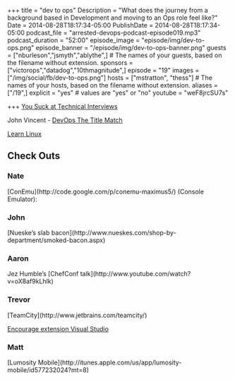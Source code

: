 +++
title = "dev to ops"
Description = "What does the journey from a background based in Development and moving to an Ops role feel like?"
Date = 2014-08-28T18:17:34-05:00
PublishDate = 2014-08-28T18:17:34-05:00
podcast_file = "arrested-devops-podcast-episode019.mp3"
podcast_duration = "52:00"
episode_image = "episode/img/dev-to-ops.png"
episode_banner = "/episode/img/dev-to-ops-banner.png"
guests = ["nburleson","jsmyth","ablythe",] # The names of your guests, based on the filename without extension.
sponsors = ["victorops","datadog","10thmagnitude",]
episode = "19"
images = ["/img/social/fb/dev-to-ops.png"]
hosts = ["mstratton", "thess"] # The names of your hosts, based on the filename without extension.
aliases = ["/19",]
explicit = "yes" # values are "yes" or "no"
youtube = "weF8jrcSU7s"

+++
[You Suck at Technical Interviews](http://seldo.com/weblog/2014/08/26/you_suck_at_technical_interviews)

John Vincent - [DevOps The Title Match](http://blog.lusis.org/blog/2013/06/04/devops-the-title-match/")

[Learn Linux](http://www.youtube.com/playlist?list=PLQK7ZMLUQcMoJfzkuUnXDQi5H6gk2Trju)

<h2>Check Outs</h2>
<h3>Nate</h3>
[ConEmu](http://code.google.com/p/conemu-maximus5/) (Console Emulator):
<h3>John</h3>
[Nueske’s slab bacon](http://www.nueskes.com/shop-by-department/smoked-bacon.aspx)
<h3>Aaron</h3>
Jez Humble’s [ChefConf talk](http://www.youtube.com/watch?v=oX8af9kLhlk)
<h3>Trevor</h3>
[TeamCity](http://www.jetbrains.com/teamcity/)

[Encourage extension Visual Studio](http://visualstudiogallery.msdn.microsoft.com/1f3afebb-06c7-4b77-a54f-eb2f0784008d)

<h3>Matt</h3>
[Lumosity Mobile](http://itunes.apple.com/us/app/lumosity-mobile/id577232024?mt=8)
